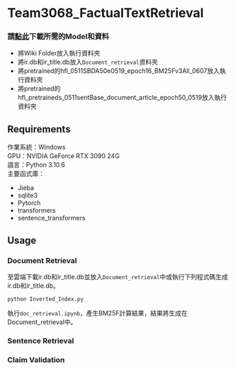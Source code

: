 # Team3068_FactualTextRetrieval

### 請[點此](https://drive.google.com/drive/folders/1FNjZ5L3uTMsezUJE-jt15rAkCIfv0_40?usp=share_link)下載所需的Model和資料

- 將Wiki Folder放入執行資料夾
- 將ir.db和ir_title.db放入`Document_retrieval`資料夾
- 將pretrained的hfl_0511SBDA50e0519_epoch16_BM25Fv3All_0607放入執行資料夾
- 將pretrained的hfl_pretraineds_0511sentBase_document_article_epoch50_0519放入執行資料夾


## Requirements 

作業系統：Windows  
GPU：NVIDIA GeForce RTX 3090 24G  
語言：Python 3.10.6  
主要函式庫：  
- Jieba  
- sqlite3  
- Pytorch
- transformers
- sentence_transformers  


## Usage

### Document Retrieval

至雲端下載ir.db和ir_title.db並放入`Document_retrieval`中或執行下列程式碼生成ir.db和ir_title.db。
```
python Inverted_Index.py
```

執行`doc_retrieval.ipynb`，產生BM25F計算結果，結果將生成在Document_retrieval中。  


### Sentence Retrieval

### Claim Validation

